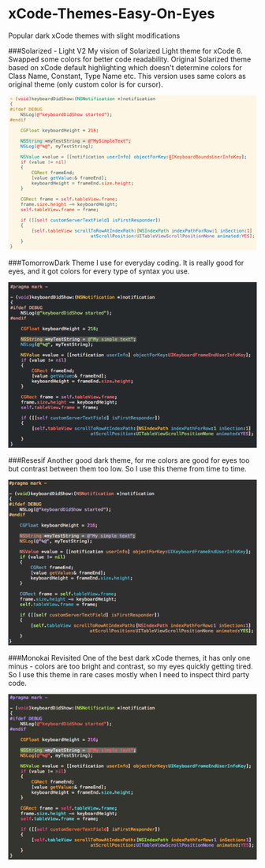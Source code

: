 xCode-Themes-Easy-On-Eyes
=================

Popular dark xCode themes with slight modifications

###Solarized - Light V2
My vision of Solarized Light theme for xCode 6. Swapped some colors for better code readability. Original Solarized theme based on xCode default highlighting which doesn't determine colors for Class Name, Constant, Type Name etc. This version uses same colors as original theme (only custom color is for cursor).

![SolarizedLightV2](https://raw.githubusercontent.com/DZozulya/xCode-Dark-Themes/master/Images/SolarizedLightV2.png)

###TomorrowDark
Theme I use for everyday coding. It is really good for eyes, and it got colors for every type of syntax you use.

![TomorrowDark](https://raw.githubusercontent.com/DZozulya/xCode-Dark-Themes/master/Images/TomorrowNight.png)

###Resesif
Another good dark theme, for me colors are good for eyes too but contrast between them too low. So I use this theme from time to time.

![Resesif](https://raw.githubusercontent.com/DZozulya/xCode-Dark-Themes/master/Images/Resesif.png)

###Monokai Revisited
One of the best dark xCode themes, it has only one minus - colors are too bright and contrast, so my eyes quickly getting tired. So I use this theme in rare cases mostly when I need to inspect third party code.

![Monokai Revisited](https://raw.githubusercontent.com/DZozulya/xCode-Dark-Themes/master/Images/MonokaiRevisited.png)
